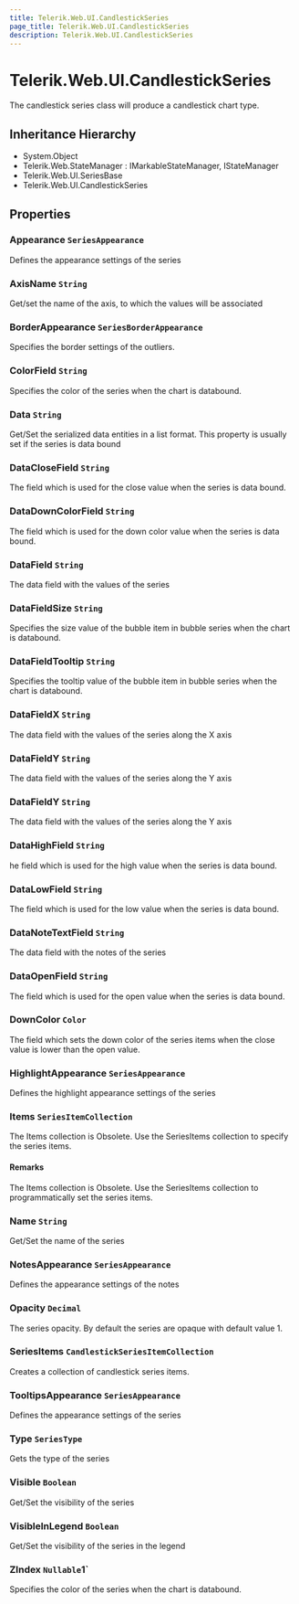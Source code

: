```yaml
---
title: Telerik.Web.UI.CandlestickSeries
page_title: Telerik.Web.UI.CandlestickSeries
description: Telerik.Web.UI.CandlestickSeries
---
```


# Telerik.Web.UI.CandlestickSeries

The candlestick series class will produce a candlestick chart type.

## Inheritance Hierarchy

* System.Object
* Telerik.Web.StateManager : IMarkableStateManager, IStateManager
* Telerik.Web.UI.SeriesBase
* Telerik.Web.UI.CandlestickSeries

## Properties

###  Appearance `SeriesAppearance`

Defines the appearance settings of the series

###  AxisName `String`

Get/set the name of the axis, to which the values will be associated

###  BorderAppearance `SeriesBorderAppearance`

Specifies the border settings of the outliers.

###  ColorField `String`

Specifies the color of the series when the chart is databound.

###  Data `String`

Get/Set the serialized data entities in a list format. This property is usually set if the series is data bound

###  DataCloseField `String`

The field which is used for the close value when the series is data bound.

###  DataDownColorField `String`

The field which is used for the down color value when the series is data bound.

###  DataField `String`

The data field with the values of the series

###  DataFieldSize `String`

Specifies the size value of the bubble item in bubble series when the chart is databound.

###  DataFieldTooltip `String`

Specifies the tooltip value of the bubble item in bubble series when the chart is databound.

###  DataFieldX `String`

The data field with the values of the series along the X axis

###  DataFieldY `String`

The data field with the values of the series along the Y axis

###  DataFieldY `String`

The data field with the values of the series along the Y axis

###  DataHighField `String`

he field which is used for the high value when the series is data bound.

###  DataLowField `String`

The field which is used for the low value when the series is data bound.

###  DataNoteTextField `String`

The data field with the notes of the series

###  DataOpenField `String`

The field which is used for the open value when the series is data bound.

###  DownColor `Color`

The field which sets the down color of the series items when the close value is lower than the open value.

###  HighlightAppearance `SeriesAppearance`

Defines the highlight appearance settings of the series

###  Items `SeriesItemCollection`

The Items collection is Obsolete. Use the SeriesItems collection to specify the series items.

#### Remarks
The Items collection is Obsolete. Use the SeriesItems collection to programmatically set the series items.

###  Name `String`

Get/Set the name of the series

###  NotesAppearance `SeriesAppearance`

Defines the appearance settings of the notes

###  Opacity `Decimal`

The series opacity. By default the series are opaque with default value 1.

###  SeriesItems `CandlestickSeriesItemCollection`

Creates a collection of candlestick series items.

###  TooltipsAppearance `SeriesAppearance`

Defines the appearance settings of the series

###  Type `SeriesType`

Gets the type of the series

###  Visible `Boolean`

Get/Set the visibility of the series

###  VisibleInLegend `Boolean`

Get/Set the visibility of the series in the legend

###  ZIndex `Nullable`1`

Specifies the color of the series when the chart is databound.

